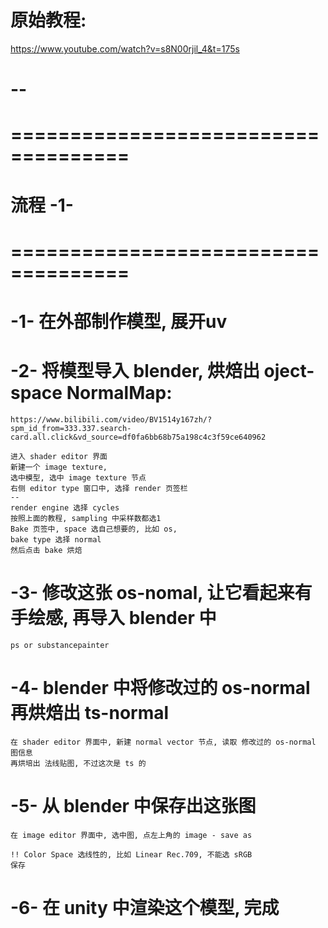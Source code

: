 
# 原始教程:
https://www.youtube.com/watch?v=s8N00rjil_4&t=175s


# -- 





# ==================================== #
#       流程 -1-
# ==================================== #

# -1- 在外部制作模型, 展开uv

# -2- 将模型导入 blender, 烘焙出 oject-space NormalMap:
    https://www.bilibili.com/video/BV1514y167zh/?spm_id_from=333.337.search-card.all.click&vd_source=df0fa6bb68b75a198c4c3f59ce640962

    进入 shader editor 界面
    新建一个 image texture,
    选中模型, 选中 image texture 节点
    右侧 editor type 窗口中, 选择 render 页签栏 
    --
    render engine 选择 cycles
    按照上面的教程, sampling 中采样数都选1
    Bake 页签中, space 选自己想要的, 比如 os, 
    bake type 选择 normal
    然后点击 bake 烘焙

# -3- 修改这张 os-nomal, 让它看起来有手绘感, 再导入 blender 中
    ps or substancepainter

# -4- blender 中将修改过的 os-normal 再烘焙出 ts-normal
    在 shader editor 界面中, 新建 normal vector 节点, 读取 修改过的 os-normal 图信息
    再烘培出 法线贴图, 不过这次是 ts 的

# -5- 从 blender 中保存出这张图
    在 image editor 界面中, 选中图, 点左上角的 image - save as

    !! Color Space 选线性的, 比如 Linear Rec.709, 不能选 sRGB
    保存

# -6- 在 unity 中渲染这个模型, 完成

























